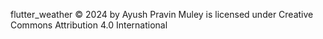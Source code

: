  flutter_weather © 2024 by Ayush Pravin Muley is licensed under Creative Commons Attribution 4.0 International 
